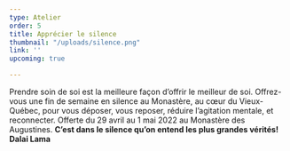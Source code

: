 ```yaml
---
type: Atelier
order: 5
title: Apprécier le silence
thumbnail: "/uploads/silence.png"
link: ''
upcoming: true

---
```

Prendre soin de soi est la meilleure façon d’offrir le meilleur de soi. Offrez-vous une fin de semaine en silence au Monastère, au cœur du Vieux-Québec, pour vous déposer, vous reposer, réduire l’agitation mentale, et reconnecter. Offerte du 29 avril au 1 mai 2022 au Monastère des Augustines. **C’est dans le silence qu’on entend les plus grandes vérités! Dalai Lama**